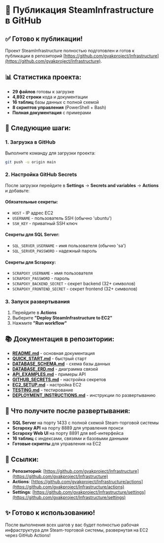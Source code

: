 # 🚀 Публикация SteamInfrastructure в GitHub

## ✅ Готово к публикации!

Проект SteamInfrastructure полностью подготовлен и готов к публикации в репозиторий [https://github.com/gvakproject/Infrastructure](https://github.com/gvakproject/Infrastructure).

## 📊 Статистика проекта:

- **29 файлов** готовы к загрузке
- **4,892 строки** кода и документации
- **16 таблиц** базы данных с полной схемой
- **8 скриптов управления** (PowerShell + Bash)
- **Полная документация** с примерами

## 🔧 Следующие шаги:

### 1. Загрузка в GitHub

Выполните команду для загрузки проекта:

```bash
git push -u origin main
```

### 2. Настройка GitHub Secrets

После загрузки перейдите в **Settings** → **Secrets and variables** → **Actions** и добавьте:

#### Обязательные секреты:
- `HOST` - IP адрес EC2
- `USERNAME` - пользователь SSH (обычно 'ubuntu')
- `SSH_KEY` - приватный SSH ключ

#### Секреты для SQL Server:
- `SQL_SERVER_USERNAME` - имя пользователя (обычно 'sa')
- `SQL_SERVER_PASSWORD` - надежный пароль

#### Секреты для Scrapoxy:
- `SCRAPOXY_USERNAME` - имя пользователя
- `SCRAPOXY_PASSWORD` - пароль
- `SCRAPOXY_BACKEND_SECRET` - секрет backend (32+ символов)
- `SCRAPOXY_FRONTEND_SECRET` - секрет frontend (32+ символов)

### 3. Запуск развертывания

1. Перейдите в **Actions**
2. Выберите **"Deploy SteamInfrastructure to EC2"**
3. Нажмите **"Run workflow"**

## 📚 Документация в репозитории:

- **[README.md](README.md)** - основная документация
- **[QUICK_START.md](QUICK_START.md)** - быстрый старт
- **[DATABASE_SCHEMA.md](DATABASE_SCHEMA.md)** - схема базы данных
- **[DATABASE_ERD.md](DATABASE_ERD.md)** - диаграмма связей
- **[API_EXAMPLES.md](API_EXAMPLES.md)** - примеры API
- **[GITHUB_SECRETS.md](GITHUB_SECRETS.md)** - настройка секретов
- **[EC2_SETUP.md](EC2_SETUP.md)** - настройка EC2
- **[TESTING.md](TESTING.md)** - тестирование
- **[DEPLOYMENT_INSTRUCTIONS.md](DEPLOYMENT_INSTRUCTIONS.md)** - инструкции по развертыванию

## 🎯 Что получите после развертывания:

- **SQL Server** на порту 1433 с полной схемой Steam-торговой системы
- **Scrapoxy API** на порту 8889 для управления прокси
- **Scrapoxy Web UI** на порту 8891 для веб-интерфейса
- **16 таблиц** с индексами, связями и базовыми данными
- **Готовые скрипты** для управления на EC2

## 🔗 Ссылки:

- **Репозиторий**: [https://github.com/gvakproject/Infrastructure](https://github.com/gvakproject/Infrastructure)
- **Actions**: [https://github.com/gvakproject/Infrastructure/actions](https://github.com/gvakproject/Infrastructure/actions)
- **Settings**: [https://github.com/gvakproject/Infrastructure/settings](https://github.com/gvakproject/Infrastructure/settings)

## ✨ Готово к использованию!

После выполнения всех шагов у вас будет полностью рабочая инфраструктура для Steam-торговой системы, развернутая на EC2 через GitHub Actions!
